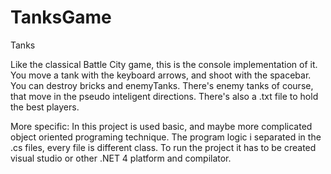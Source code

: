 TanksGame
=========

Tanks

Like the classical Battle City game, this is the console implementation of it. 
You move a tank with the keyboard arrows, and shoot with the spacebar.
You can destroy bricks and enemyTanks.
There's enemy tanks of course, that move in the pseudo inteligent directions.
There's also a .txt file to hold the best players.

More specific:
In this project is used basic, and maybe more complicated object oriented programing technique.
The program logic i separated in the .cs files, every file is different class.
To run the project it has to be created visual studio or other .NET 4 platform and compilator.
